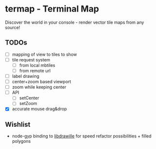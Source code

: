 # termap - Terminal Map

Discover the world in your console - render vector tile maps from any source!

## TODOs
* [ ] mapping of view to tiles to show
* [ ] tile request system
  * [ ] from local mbtiles
  * [ ] from remote url
* [ ] label drawing
* [ ] center+zoom based viewport
* [ ] zoom while keeping center
* [ ] API
  * [ ] setCenter
  * [ ] setZoom
* [x] accurate mouse drag&drop

## Wishlist
* node-gyp binding to [libdrawille](https://github.com/Huulivoide/libdrawille) for speed refactor possibilities + filled polygons
